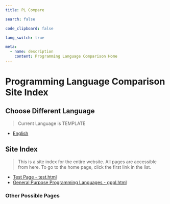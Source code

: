 ```yaml
---
title: PL Compare

search: false

code_clipboard: false

lang_switch: true

meta:
  - name: description
    content: Programming Language Comparison Home
---
```

# Programming Language Comparison Site Index


## Choose Different Language

> Current Language is TEMPLATE 

* [English](../en)

## Site Index

> This is a site index for the entire website.
> All pages are accessible from here.
> To go to the home page, click the first link in the list.

* [Test Page - test.html](test.html)
* [General Purpose Programming Languages - gppl.html](gppl.html) 

### Other Possible Pages

<!-- * [Example Pages](link) -->
<!-- * [Game Scripting Languages]() -->
<!-- * [HTML Preprocessor]() -->
<!-- * [CSS Preprocessor]() -->
<!-- * [Javascript Transpiler]() -->
<!-- * [Javascript Frameworks]() -->
<!-- * [Shell Languages]() -->
<!-- * [Database Languages]() -->
<!-- * [Configuration Languages]() -->
<!-- * [Assembly Languages]() -->
<!-- * [Shader Languages]() -->
<!-- * [Visual Languages]() -->
<!-- * [Non-English Programming Languages]() -->
<!-- * [Esoteric Programming Languages]() -->